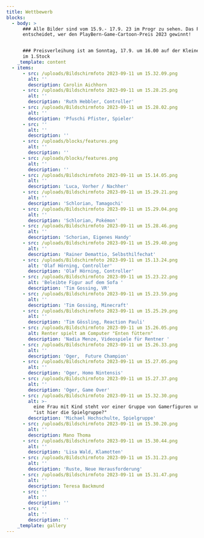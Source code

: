 ```yaml
---
title: Wettbewerb
blocks:
  - body: >
      ### Alle Bilder sind vom 15.9.- 17.9. 23 im Progr zu sehen. Das Publikum
      entscheidet, wer den PlayBern-Game-Cartoon-Preis 2023 gewinnt!


      ### Preisverleihung ist am Sonntag, 17.9. um 16.00 auf der Kleinen Bühne
      im 1.Stock
    _template: content
  - items:
      - src: /uploads/Bildschirmfoto 2023-09-11 um 15.32.09.png
        alt: ''
        description: Carolin Aichhorn
      - src: /uploads/Bildschirmfoto 2023-09-11 um 15.28.25.png
        alt: ''
        description: 'Ruth Hebbler, Controller'
      - src: /uploads/Bildschirmfoto 2023-09-11 um 15.28.02.png
        alt: ''
        description: 'Pfuschi Pfister, Spieler'
      - src: ''
        alt: ''
        description: ''
      - src: /uploads/blocks/features.png
        alt: ''
        description: ''
      - src: /uploads/blocks/features.png
        alt: ''
        description: ''
      - src: /uploads/Bildschirmfoto 2023-09-11 um 15.14.05.png
        alt: ''
        description: 'Luca, Vorher / Nachher'
      - src: /uploads/Bildschirmfoto 2023-09-11 um 15.29.21.png
        alt: ''
        description: 'Schlorian, Tamagochi'
      - src: /uploads/Bildschirmfoto 2023-09-11 um 15.29.04.png
        alt: ''
        description: 'Schlorian, Pokémon'
      - src: /uploads/Bildschirmfoto 2023-09-11 um 15.28.46.png
        alt: ''
        description: 'Schorian, Eigenes Handy'
      - src: /uploads/Bildschirmfoto 2023-09-11 um 15.29.40.png
        alt: ''
        description: 'Rainer Demattio, Selbsthilfechat'
      - src: /uploads/Bildschirmfoto 2023-09-11 um 15.13.24.png
        alt: 'Olaf Hörning, Controller'
        description: 'Olaf Hörning, Controller'
      - src: /uploads/Bildschirmfoto 2023-09-11 um 15.23.22.png
        alt: 'Beleibte Figur auf dem Sofa '
        description: 'Tim Gossing, VR'
      - src: /uploads/Bildschirmfoto 2023-09-11 um 15.23.59.png
        alt: ''
        description: 'Tim Gossing, Minecraft'
      - src: /uploads/Bildschirmfoto 2023-09-11 um 15.25.29.png
        alt: ''
        description: 'Tim Gössling, Reaction Pauli'
      - src: /uploads/Bildschirmfoto 2023-09-11 um 15.26.05.png
        alt: Renter spielt am Computer "Enten füttern"
        description: 'Nadia Menze, Videospiele für Rentner '
      - src: /uploads/Bildschirmfoto 2023-09-11 um 15.26.33.png
        alt: ''
        description: 'Oger,  Future Champion'
      - src: /uploads/Bildschirmfoto 2023-09-11 um 15.27.05.png
        alt: ''
        description: 'Oger, Homo Nintensis'
      - src: /uploads/Bildschirmfoto 2023-09-11 um 15.27.37.png
        alt: ''
        description: 'Oger, Game Over'
      - src: /uploads/Bildschirmfoto 2023-09-11 um 15.32.30.png
        alt: >-
          eine Frau mit Kind steht vor einer Gruppe von Gamerfiguren und fragt
          "ist hier die Spielgruppe?"
        description: 'Michael Hochschulte, Spielgruppe'
      - src: /uploads/Bildschirmfoto 2023-09-11 um 15.30.20.png
        alt: ''
        description: Mano Thoma
      - src: /uploads/Bildschirmfoto 2023-09-11 um 15.30.44.png
        alt: ''
        description: 'Lisa Wald, Klamotten'
      - src: /uploads/Bildschirmfoto 2023-09-11 um 15.31.23.png
        alt: ''
        description: 'Ruste, Neue Herausforderung'
      - src: /uploads/Bildschirmfoto 2023-09-11 um 15.31.47.png
        alt: ''
        description: Teresa Backmund
      - src: ''
        alt: ''
        description: ''
      - src: ''
        alt: ''
        description: ''
    _template: gallery
---
```




















































